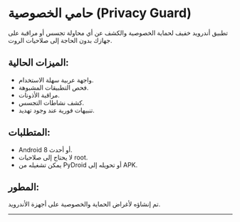 
# حامي الخصوصية (Privacy Guard)

تطبيق أندرويد خفيف لحماية الخصوصية والكشف عن أي محاولة تجسس أو مراقبة على جهازك بدون الحاجة إلى صلاحيات الروت.

## الميزات الحالية:
- واجهة عربية سهلة الاستخدام.
- فحص التطبيقات المشبوهة.
- مراقبة الأذونات.
- كشف نشاطات التجسس.
- تنبيهات فورية عند وجود تهديد.

## المتطلبات:
- Android 8 أو أحدث.
- لا يحتاج إلى صلاحيات root.
- يمكن تشغيله من PyDroid أو تحويله إلى APK.

## المطور:
تم إنشاؤه لأغراض الحماية والخصوصية على أجهزة الأندرويد.

---
